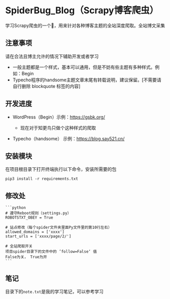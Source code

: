 # SpiderBug_Blog（Scrapy博客爬虫）

学习Scrapy爬虫的一个🌰，用来针对各种博客主题的全站深度爬取。全站博文采集

## 注意事项

请在合法且博主允许的情况下辅助开发或者学习

* 一般主题都是一个样式，基本可以通用，但是不妨有些主题有多种样式。例如：Begin
* Typecho程序的handsome主题文章末尾有转载说明，建议保留。[不需要请自行删除 blockquote 标签的内容]

## 开发进度

* WordPress（Begin）示例：https://gsbk.org/

    * 现在对于知更鸟只做个这种样式的爬取
  
* Typecho（handsome） 示例：https://blog.say521.cn/

## 安装模块
在项目根目录下打开终端执行以下命令，安装所需要的包

  ```pip3 install -r requirements.txt```

## 修改处

    ```python
    # 遵守Reboot规则（settings.py）
    ROBOTSTXT_OBEY = True

    # 站点修改（每个spider文件夹里面Py文件里的第10行左右）
    allowed_domains = ['xxxx']
    start_urls = ['xxxx/page/2/']

    # 全站爬取开关
    项目spider目录下的文件中的 ’follow=False‘ 值
    False为关， True为开
    ```

## 笔记

目录下的`note.txt`是我的学习笔记，可以参考学习

